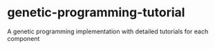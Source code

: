 # genetic-programming-tutorial
A genetic programming implementation with detailed tutorials for each component

